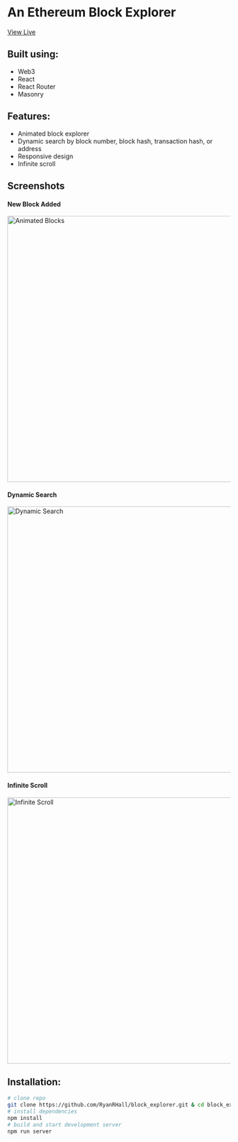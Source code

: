 # An Ethereum Block Explorer

[View Live](http://block-explorer.ryanrhall.com)

## Built using:
  * Web3
  * React
  * React Router
  * Masonry

## Features:
  * Animated block explorer
  * Dynamic search by block number, block hash, transaction hash, or address
  * Responsive design
  * Infinite scroll

## Screenshots

#### New Block Added
<img src="./docs/animated_blocks.gif" alt="Animated Blocks" width="600"/>

#### Dynamic Search
<img src="./docs/dynamic_search.gif" alt="Dynamic Search" width="600"/>

#### Infinite Scroll
<img src="./docs/infinite_scroll.gif" alt="Infinite Scroll" width="600"/>

## Installation:

```bash
# clone repo
git clone https://github.com/RyanRHall/block_explorer.git & cd block_explorer
# install dependencies
npm install
# build and start development server
npm run server
```
